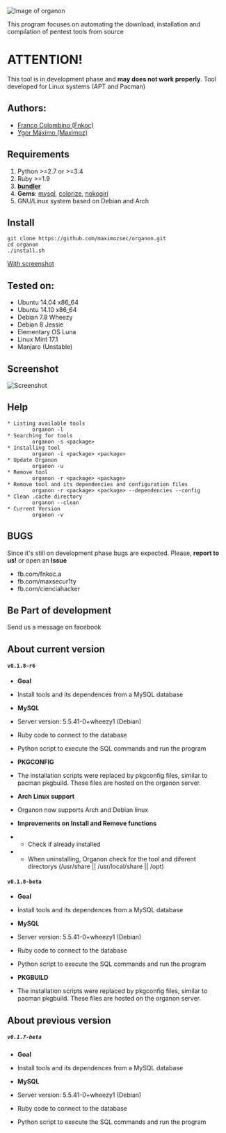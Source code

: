 ![Image of organon](https://i.imgur.com/VvoUkMP.jpg)

This program focuses on automating the download, installation and compilation of pentest tools from source

# ATTENTION!

This tool is in development phase and **may does not work properly**.
Tool developed for Linux systems (APT and Pacman)

Authors:
--------
* [Franco Colombino (Fnkoc)](https://github.com/fnk0c)
* [Ygor Máximo (Maximoz)](https://github.com/maximozsec)

Requirements
-------------
1. Python >=2.7 or >=3.4    
2. Ruby >=1.9
3. [**bundler**](http://bundler.io/)
4. **Gems**: [mysql](https://rubygems.org/gems/mysql), [colorize](https://rubygems.org/gems/colorize), [nokogiri](https://rubygems.org/gems/nokogiri)
5. GNU/Linux system based on Debian and Arch

Install
-------
	git clone https://github.com/maximozsec/organon.git
	cd organon
	./install.sh

[With screenshot](http://organon.ddns.net/install)

Tested on:
----------
* Ubuntu 14.04 x86_64
* Ubuntu 14.10 x86_64
* Debian 7.8 Wheezy
* Debian 8 Jessie
* Elementary OS Luna
* Linux Mint 17.1
* Manjaro (Unstable)

Screenshot
----------
![Screenshot](https://i.imgur.com/mAKhkRC.png)

Help
----
	* Listing available tools  
	        organon -l  
	* Searching for tools  
	        organon -s <package>
	* Installing tool  
	        organon -i <package> <package>
	* Update Organon  
	        organon -u
	* Remove tool
	        organon -r <package> <package>  
	* Remove tool and its dependencies and configuration files
	        organon -r <package> <package> --dependencies --config  
	* Clean .cache directory
	        organon --clean 
	* Current Version
	        organon -v

BUGS
----
Since it's still on development phase bugs are expected. Please, **report to us!** or open an **Issue**
* fb.com/fnkoc.a
* fb.com/maxsecur1ty
* fb.com/cienciahacker

Be Part of development
----------------------
Send us a message on facebook

About current version
---------------------

#### `v0.1.8-r6`
- **Goal**
 - Install tools and its dependences from a MySQL database

- **MySQL**
 - Server version: 5.5.41-0+wheezy1 (Debian)

 - Ruby code to connect to the database

 - Python script to execute the SQL commands and run the program

- **PKGCONFIG**
 - The installation scripts were replaced by pkgconfig files, similar to pacman pkgbuild. These files are hosted on the organon server.

- **Arch Linux support**
 - Organon now supports Arch and Debian linux  

- **Improvements on Install and Remove functions**
 - * Check if already installed
 - * When uninstalling, Organon check for the tool and diferent directorys (/usr/share || /usr/local/share || /opt)

#### `v0.1.8-beta`

- **Goal**
 - Install tools and its dependences from a MySQL database

- **MySQL**
 - Server version: 5.5.41-0+wheezy1 (Debian)

 - Ruby code to connect to the database

 - Python script to execute the SQL commands and run the program

- **PKGBUILD**
 - The installation scripts were replaced by pkgconfig files, similar to pacman pkgbuild. These files are hosted on the organon server.


About previous version
---------------------
##### `v0.1.7-beta`

- **Goal**
 - Install tools and its dependences from a MySQL database

- **MySQL**
 - Server version: 5.5.41-0+wheezy1 (Debian)

- Ruby code to connect to the database

- Python script to execute the SQL commands and run the program
